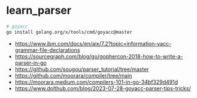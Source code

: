 # learn_parser


```sh
# goyacc
go install golang.org/x/tools/cmd/goyacc@master
```

- https://www.ibm.com/docs/en/aix/7.2?topic=information-yacc-grammar-file-declarations
- https://sourcegraph.com/blog/go/gophercon-2018-how-to-write-a-parser-in-go
- https://github.com/sougou/parser_tutorial/tree/master
- https://github.com/moorara/compiler/tree/main
- https://moorara.medium.com/compilers-101-in-go-34bf329d491d
- https://www.dolthub.com/blog/2023-07-28-goyacc-parser-tips-tricks/